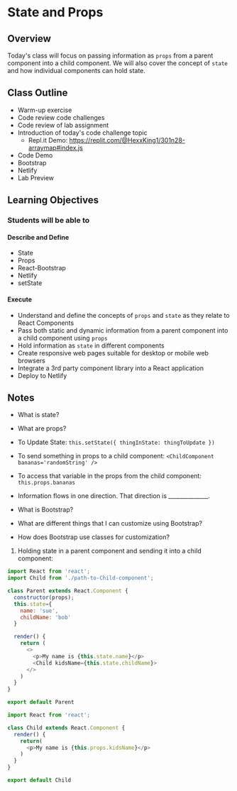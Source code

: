 # State and Props

## Overview

Today's class will focus on passing information as `props` from a parent component into a child component. We will also cover the concept of `state` and how individual components can hold state.

## Class Outline

- Warm-up exercise
- Code review code challenges
- Code review of lab assignment
- Introduction of today's code challenge topic
  - Repl.it Demo: <https://replit.com/@HexxKing1/301n28-arraymap#index.js>
- Code Demo
- Bootstrap
- Netlify
- Lab Preview

## Learning Objectives

### Students will be able to

#### Describe and Define

- State
- Props
- React-Bootstrap
- Netlify
- setState

#### Execute

- Understand and define the concepts of `props` and `state` as they relate to React Components
- Pass both static and dynamic information from a parent component into a child component using `props`
- Hold information as `state` in different components
- Create responsive web pages suitable for desktop or mobile web browsers
- Integrate a 3rd party component library into a React application
- Deploy to Netlify

## Notes

- What is state?

- What are props?

- To Update State: `this.setState({ thingInState: thingToUpdate })`

- To send something in props to a child component: `<ChildComponent bananas='randomString' />`

- To access that variable in the props from the child component: `this.props.bananas`

- Information flows in one direction. That direction is ______________.

- What is Bootstrap?

- What are different things that I can customize using Bootstrap?

- How does Bootstrap use classes for customization?

1. Holding state in a parent component and sending it into a child component:

  ```javaScript
  import React from 'react';
  import Child from './path-to-Child-component';

  class Parent extends React.Component {
    constructor(props);
    this.state={
      name: 'sue',
      childName: 'bob'
    }

    render() {
      return (
        <>
          <p>My name is {this.state.name}</p>
          <Child kidsName={this.state.childName}>
        </>
      )
    }
  }

  export default Parent

  import React from 'react';

  class Child extends React.Component {
    render() {
      return(
        <p>My name is {this.props.kidsName}</p>
      )
    }
  }

  export default Child
  ```
